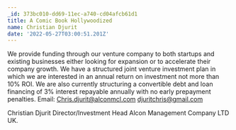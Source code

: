 ```yaml
---
_id: 373bc010-dd69-11ec-a740-cd04afcb61d1
title: A Comic Book Hollywoodized
name: Christian Djurit
date: '2022-05-27T03:00:51.201Z'
---
```

We provide funding  through our venture company to both startups and existing businesses either looking for expansion or to accelerate their company growth. 
We have a structured joint venture investment plan in which we are interested in an annual return on investment not more than 10% ROI. We are also currently structuring a convertible debt and loan financing of 3% interest repayable annually with no early prepayment penalties. 
Email: Chris.djurit@alconmcl.com 
djuritchris@gmail.com 
 
Christian Djurit 
Director/Investment Head 
Alcon Management Company LTD UK.
